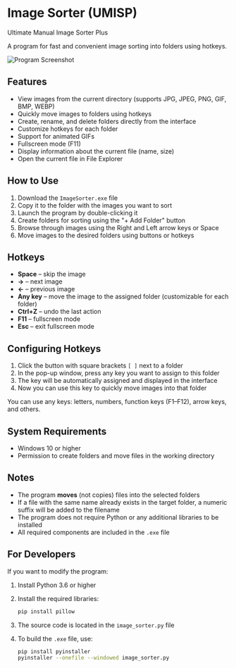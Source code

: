 # Image Sorter (UMISP)
Ultimate Manual Image Sorter Plus

A program for fast and convenient image sorting into folders using hotkeys.

![Program Screenshot](screenshot.png)

## Features

- View images from the current directory (supports JPG, JPEG, PNG, GIF, BMP, WEBP)
- Quickly move images to folders using hotkeys
- Create, rename, and delete folders directly from the interface
- Customize hotkeys for each folder
- Support for animated GIFs
- Fullscreen mode (F11)
- Display information about the current file (name, size)
- Open the current file in File Explorer

## How to Use

1. Download the `ImageSorter.exe` file  
2. Copy it to the folder with the images you want to sort  
3. Launch the program by double-clicking it  
4. Create folders for sorting using the "+ Add Folder" button  
5. Browse through images using the Right and Left arrow keys or Space  
6. Move images to the desired folders using buttons or hotkeys  

## Hotkeys

- **Space** – skip the image  
- **→** – next image  
- **←** – previous image  
- **Any key** – move the image to the assigned folder (customizable for each folder)  
- **Ctrl+Z** – undo the last action  
- **F11** – fullscreen mode  
- **Esc** – exit fullscreen mode  

## Configuring Hotkeys

1. Click the button with square brackets `[ ]` next to a folder  
2. In the pop-up window, press any key you want to assign to this folder  
3. The key will be automatically assigned and displayed in the interface  
4. Now you can use this key to quickly move images into that folder  

You can use any keys: letters, numbers, function keys (F1–F12), arrow keys, and others.

## System Requirements

- Windows 10 or higher  
- Permission to create folders and move files in the working directory  

## Notes

- The program **moves** (not copies) files into the selected folders  
- If a file with the same name already exists in the target folder, a numeric suffix will be added to the filename  
- The program does not require Python or any additional libraries to be installed  
- All required components are included in the `.exe` file  

## For Developers

If you want to modify the program:

1. Install Python 3.6 or higher  
2. Install the required libraries:

   ```bash
   pip install pillow
   ```

3. The source code is located in the `image_sorter.py` file  
4. To build the `.exe` file, use:

   ```bash
   pip install pyinstaller
   pyinstaller --onefile --windowed image_sorter.py
   ```
